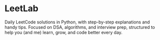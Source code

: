 # LeetLab
Daily LeetCode solutions in Python, with step-by-step explanations and handy tips. Focused on DSA, algorithms, and interview prep, structured to help you (and me) learn, grow, and code better every day.
